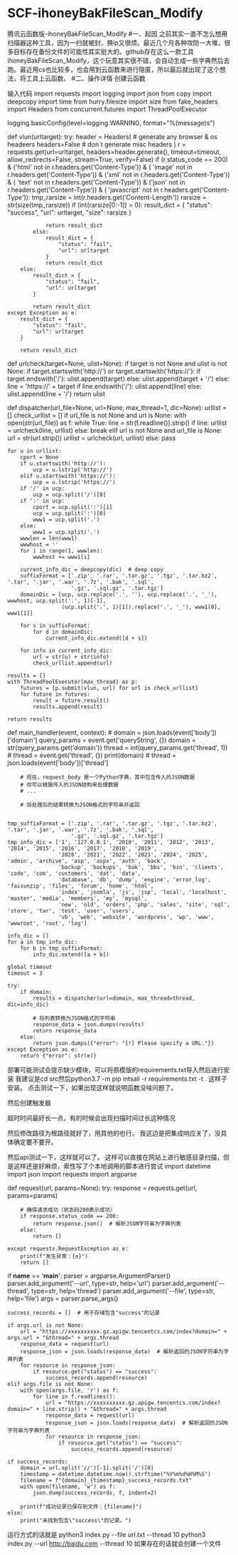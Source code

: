 # SCF-ihoneyBakFileScan_Modify
腾讯云函数版-ihoneyBakFileScan_Modify
#一、起因
之前其实一直不怎么想用扫描器这种工具，因为一扫就被封，换ip又很烦。最近几个月各种攻防一大堆，很多目标存在备份文件的可能性其实挺大的。github存在这么一款工具ihoneyBakFileScan_Modify，这个玩意其实很不错，会自动生成一些字典然后去跑。最近用cs也比较多，也会用到云函数来进行隐匿，所以最后就出现了这个想法，将工具上云函数。
#二、操作详情
创建云函数

输入代码
import requests
import logging
import json
from copy import deepcopy
import time
from hurry.filesize import size
from fake_headers import Headers
from concurrent.futures import ThreadPoolExecutor

logging.basicConfig(level=logging.WARNING, format="%(message)s")


def vlun(urltarget):
    try:
        header = Headers(
            # generate any browser & os headeers
            headers=False  # don`t generate misc headers
        )
        r = requests.get(url=urltarget, headers=header.generate(), timeout=timeout, allow_redirects=False, stream=True, verify=False)
        if (r.status_code == 200) & ('html' not in r.headers.get('Content-Type')) & (
                'image' not in r.headers.get('Content-Type')) & ('xml' not in r.headers.get('Content-Type')) & (
                'text' not in r.headers.get('Content-Type')) & ('json' not in r.headers.get('Content-Type')) & (
                'javascript' not in r.headers.get('Content-Type')):
            tmp_rarsize = int(r.headers.get('Content-Length'))
            rarsize = str(size(tmp_rarsize))
            if (int(rarsize[0:-1]) > 0):
                result_dict = {
                    "status": "success",
                    "url": urltarget,
                    "size": rarsize
                }
                
                return result_dict
            else:
                result_dict = {
                    "status": "fail",
                    "url": urltarget
                }
                return result_dict
        else:
            result_dict = {
                "status": "fail",
                "url": urltarget
            }
            
            return result_dict
    except Exception as e:
        result_dict = {
            "status": "fail",
            "url": urltarget
        }
        
        return result_dict


def urlcheck(target=None, ulist=None):
    if target is not None and ulist is not None:
        if target.startswith('http://') or target.startswith('https://'):
            if target.endswith('/'):
                ulist.append(target)
            else:
                ulist.append(target + '/')
        else:
            line = 'https://' + target
            if line.endswith('/'):
                ulist.append(line)
            else:
                ulist.append(line + '/')
        return ulist


def dispatcher(url_file=None, url=None, max_thread=1, dic=None):
    urllist = []
    check_urllist = []
    if url_file is not None and url is None:
        with open(str(url_file)) as f:
            while True:
                line = str(f.readline()).strip()
                if line:
                    urllist = urlcheck(line, urllist)
                else:
                    break
    elif url is not None and url_file is None:
        url = str(url.strip())
        urllist = urlcheck(url, urllist)
    else:
        pass

    for u in urllist:
        cport = None
        if u.startswith('http://'):
            ucp = u.lstrip('http://')
        elif u.startswith('https://'):
            ucp = u.lstrip('https://')
        if '/' in ucp:
            ucp = ucp.split('/')[0]
        if ':' in ucp:
            cport = ucp.split(':')[1]
            ucp = ucp.split(':')[0]
            www1 = ucp.split('.')
        else:
            www1 = ucp.split('.')
        wwwlen = len(www1)
        wwwhost = ''
        for i in range(1, wwwlen):
            wwwhost += www1[i]

        current_info_dic = deepcopy(dic)  # deep copy
        suffixFormat = ['.zip', '.rar', '.tar.gz', '.tgz', '.tar.bz2', '.tar', '.jar', '.war', '.7z', '.bak', '.sql',
                        '.gz', '.sql.gz', '.tar.tgz']
        domainDic = [ucp, ucp.replace('.', ''), ucp.replace('.', '_'), wwwhost, ucp.split('.', 1)[-1],
                     (ucp.split('.', 1)[1]).replace('.', '_'), www1[0], www1[1]]

        for s in suffixFormat:
            for d in domainDic:
                current_info_dic.extend([d + s])

        for info in current_info_dic:
            url = str(u) + str(info)
            check_urllist.append(url)

    results = []
    with ThreadPoolExecutor(max_thread) as p:
        futures = [p.submit(vlun, url) for url in check_urllist]
        for future in futures:
            result = future.result()
            results.append(result)

    return results


def main_handler(event, context):
    # domain = json.loads(event['body'])['domain']
    query_params = event.get('queryString', {})
    domain = str(query_params.get('domain'))
    thread = int(query_params.get('thread', 1))
    # thread = event.get('thread', {})
    print(domain)
    # thread = json.loads(event['body'])['thread']

        # 现在，request_body 是一个Python字典，其中包含传入的JSON数据
        # 你可以根据传入的JSON结构来处理数据
        # ...

        # 将处理后的结果转换为JSON格式的字符串并返回
    

    tmp_suffixFormat = ['.zip', '.rar', '.tar.gz', '.tgz', '.tar.bz2', '.tar', '.jar', '.war', '.7z', '.bak', '.sql',
                        '.gz', '.sql.gz', '.tar.tgz']
    tmp_info_dic = ['1', '127.0.0.1', '2010', '2011', '2012', '2013', '2014', '2015', '2016', '2017', '2018', '2019',
                    '2020', '2021', '2022', '2023', '2024', '2025', 'admin', 'archive', 'asp', 'aspx', 'auth', 'back',
                    'backup', 'backups', 'bak', 'bbs', 'bin', 'clients', 'code', 'com', 'customers', 'dat', 'data',
                    'database', 'db', 'dump', 'engine', 'error_log', 'faisunzip', 'files', 'forum', 'home', 'html',
                    'index', 'joomla', 'js', 'jsp', 'local', 'localhost', 'master', 'media', 'members', 'my', 'mysql',
                    'new', 'old', 'orders', 'php', 'sales', 'site', 'sql', 'store', 'tar', 'test', 'user', 'users',
                    'vb', 'web', 'website', 'wordpress', 'wp', 'www', 'wwwroot', 'root', 'log']

    info_dic = []
    for a in tmp_info_dic:
        for b in tmp_suffixFormat:
            info_dic.extend([a + b])

    global timeout
    timeout = 3

    try:
        if domain:
            results = dispatcher(url=domain, max_thread=thread, dic=info_dic)

            # 将列表转换为JSON格式的字符串
            response_data = json.dumps(results)
            return response_data
        else:
            return json.dumps({"error": "[!] Please specify a URL."})
    except Exception as e:
        return {"error": str(e)}
部署可能测试会提示缺少模块，可以将原模版的requirements.txt导入然后进行安装
我建议是cd src然后python3.7 -m pip intsall -r requirements.txt -t . 这样子安装。
点击测试一下，如果出现这样就说明函数没啥问题了。

然后创建触发器

超时时间最好长一点，有的时候会出现扫描时间过长这种情况

然后修改路径为根路径就好了，用其他的也行。
我这边是把集成响应关了，没具体确定要不要开。

然后api测试一下，这样就可以了。
这样可以直接在网站上进行敏感目录扫描，但是这样还是好麻烦，索性写了个本地调用的脚本进行尝试
import datetime
import json
import requests
import argparse

def request(url, params=None):
    try:
        response = requests.get(url, params=params)

        # 确保请求成功（状态码200表示成功）
        if response.status_code == 200:
            return response.json()  # 解析JSON字符串为字典列表
        else:
            return []

    except requests.RequestException as e:
        print(f"发生异常：{e}")
        return []

if __name__ == '__main__':
    parser = argparse.ArgumentParser()
    parser.add_argument('--url', type=str, help='url')
    parser.add_argument('--thread', type=str, help='thread')
    parser.add_argument('--file', type=str, help='file')
    args = parser.parse_args()

    success_records = []  # 用于存储包含"success"的记录

    if args.url is not None:
        url = "https://xxxxxxxxxx.gz.apigw.tencentcs.com/index?domain=" + args.url + "&thread=" + args.thread
        response_data = request(url)
        response_json = json.loads(response_data)  # 解析返回的JSON字符串为字典列表
        for resource in response_json:
            if resource.get("status") == "success":
                success_records.append(resource)
    elif args.file is not None:
        with open(args.file, 'r') as f:
            for line in f.readlines():
                url = "https://xxxxxxxxxx.gz.apigw.tencentcs.com/index?domain=" + line.strip() + "&thread=" + args.thread
                response_data = request(url)
                response_json = json.loads(response_data)  # 解析返回的JSON字符串为字典列表
                for resource in response_json:
                    if resource.get("status") == "success":
                        success_records.append(resource)

    if success_records:
        domain = url.split('//')[-1].split('/')[0]
        timestamp = datetime.datetime.now().strftime("%Y%m%d%H%M%S")
        filename = f"{domain}_{timestamp}_success_records.txt"
        with open(filename, 'w') as f:
            json.dump(success_records, f, indent=2)

        print(f"成功记录已保存到文件：{filename}")
    else:
        print("未找到包含\"success\"的记录。")


运行方式的话就是
python3 index.py --file url.txt --thread 10
python3 index.py --url http://baidu.com --thread 10
如果存在的话就会创建一个文件

